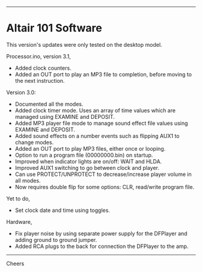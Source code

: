 --------------------------------------------------------------------------------
# Altair 101 Software

This version's updates were only tested on the desktop model.

Processor.ino, version 3.1,
+ Added clock counters.
+ Added an OUT port to play an MP3 file to completion, before moving to the next instruction.

Version 3.0:
+ Documented all the modes.
+ Added clock timer mode. Uses an array of time values which are managed using EXAMINE and DEPOSIT.
+ Added MP3 player file mode to manage sound effect file values using EXAMINE and DEPOSIT.
+ Added sound effects on a number events such as flipping AUX1 to change modes.
+ Added an OUT port to play MP3 files, either once or looping.
+ Option to run a program file (00000000.bin) on startup.
+ Improved when indicator lights are on/off: WAIT and HLDA.
+ Improved AUX1 switching to go between clock and player.
+ Can use PROTECT/UNPROTECT to decrease/increase player volume in all modes.
+ Now requires double flip for some options: CLR, read/write program file.

Yet to do,
+ Set clock date and time using toggles.

Hardware,
+ Fix player noise by using separate power supply for the DFPlayer and adding ground to ground jumper.
+ Added RCA plugs to the back for connection the DFPlayer to the amp.

--------------------------------------------------------------------------------
Cheers